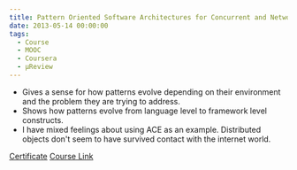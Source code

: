 ```yaml
---
title: Pattern Oriented Software Architectures for Concurrent and Networked Software
date: 2013-05-14 00:00:00
tags:
  - Course
  - MOOC
  - Coursera
  - μReview
---
```

- Gives a sense for how patterns evolve depending on their environment and the problem they are trying to address.
- Shows how patterns evolve from language level to framework level constructs.
- I have mixed feelings about using ACE as an example.  Distributed objects don't seem to have survived contact with the internet world.

[Certificate](https://github.com/DForshner/Certificates/blob/master/Pattern-Oriented%20Software%20Architectures%20for%20Concurrent%20and%20Networked%20Software%202013%20-%20Coursera.pdf)
[Course Link](https://www.coursera.org/course/posasoftware)